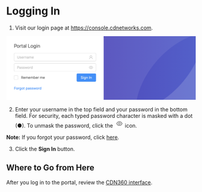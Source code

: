 # Logging In

1. Visit our login page at https://console.cdnetworks.com.

<p align=center><img src="/docs/resources/images/accessing-portal/Login Page.png" alt="login page" width="900"></p>

2. Enter your username in the top field and your password in the bottom field. For security, each typed password character is masked with a dot (●). To unmask the password, click the ![null](</docs/resources/images/accessing-portal/eye icon.png>) icon.

<strong>Note:</strong> If you forgot your password, click [here](</docs/portal/accessing-portal/forgot-password.md>).

3. Click the **Sign In** button.

## Where to Go from Here

After you log in to the portal, review the [CDN360 interface](</docs/portal/accessing-portal/navigating-ui.md>).
